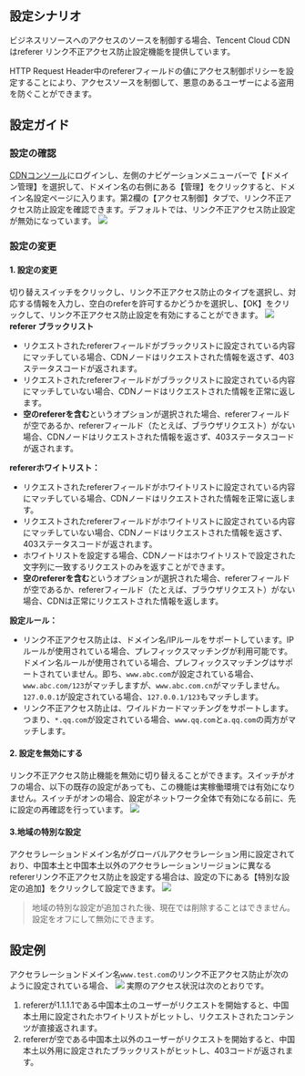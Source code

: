 ## 設定シナリオ
ビジネスリソースへのアクセスのソースを制御する場合、Tencent Cloud CDNはreferer リンク不正アクセス防止設定機能を提供しています。

HTTP Request Header中のrefererフィールドの値にアクセス制御ポリシーを設定することにより、アクセスソースを制御して、悪意のあるユーザーによる盗用を防ぐことができます。

## 設定ガイド
### 設定の確認
[CDNコンソール](https://console.cloud.tencent.com/cdn)にログインし、左側のナビゲーションメニューバーで【ドメイン管理】を選択して、ドメイン名の右側にある【管理】をクリックすると、ドメイン名設定ページに入ります。第2欄の【アクセス制御】タブで、リンク不正アクセス防止設定を確認できます。デフォルトでは、リンク不正アクセス防止設定が無効になっています。
![](https://main.qcloudimg.com/raw/8e59f293e9b2c5023094bd23ecc5242c.png)

### 設定の変更
#### 1. 設定の変更
切り替えスイッチをクリックし、リンク不正アクセス防止のタイプを選択し、対応する情報を入力し、空白のreferを許可するかどうかを選択し、【OK】をクリックして、リンク不正アクセス防止設定を有効にすることができます。
![](https://main.qcloudimg.com/raw/a8fadec0fb388be40e3b3c6253c27fc4.png)
**referer ブラックリスト**
- リクエストされたrefererフィールドがブラックリストに設定されている内容にマッチしている場合、CDNノードはリクエストされた情報を返さず、403ステータスコードが返されます。
- リクエストされたrefererフィールドがブラックリストに設定されている内容にマッチしていない場合、CDNノードはリクエストされた情報を正常に返します。
- **空のrefererを含む**というオプションが選択された場合、refererフィールドが空であるか、refererフィールド（たとえば、ブラウザリクエスト）がない場合、CDNノードはリクエストされた情報を返さず、403ステータスコードが返されます。

**refererホワイトリスト：**
- リクエストされたrefererフィールドがホワイトリストに設定されている内容にマッチしている場合、CDNノードはリクエストされた情報を正常に返します。
- リクエストされたrefererフィールドがホワイトリストに設定されている内容にマッチしていない場合、CDNノードはリクエストされた情報を返さず、403ステータスコードが返されます。
- ホワイトリストを設定する場合、CDNノードはホワイトリストで設定された文字列に一致するリクエストのみを返すことができます。
- **空のrefererを含む**というオプションが選択された場合、refererフィールドが空であるか、refererフィールド（たとえば、ブラウザリクエスト）がない場合、CDNは正常にリクエストされた情報を返します。

**設定ルール：**
+ リンク不正アクセス防止は、ドメイン名/IPルールをサポートしています。IPルールが使用されている場合、プレフィックスマッチングが利用可能です。ドメイン名ルールが使用されている場合、プレフィックスマッチングはサポートされていません。即ち、`www.abc.com`が設定されている場合、`www.abc.com/123`がマッチしますが、`www.abc.com.cn`がマッチしません。`127.0.0.1`が設定されている場合、`127.0.0.1/123`もマッチします。
+ リンク不正アクセス防止は、ワイルドカードマッチングをサポートします。つまり、`*.qq.com`が設定されている場合、`www.qq.com`と`a.qq.com`の両方がマッチします。

#### 2. 設定を無効にする
リンク不正アクセス防止機能を無効に切り替えることができます。スイッチがオフの場合、以下の既存の設定があっても、この機能は実稼働環境では有効になりません。スイッチがオンの場合、設定がネットワーク全体で有効になる前に、先に設定の再確認を行っています。
![](https://main.qcloudimg.com/raw/c2ce6f4cb7f7852e5751f6118469c2d6.png)

#### 3.地域の特別な設定
アクセラレーションドメイン名がグローバルアクセラレーション用に設定されており、中国本土と中国本土以外のアクセラレーションリージョンに異なるrefererリンク不正アクセス防止を設定する場合は、設定の下にある【特別な設定の追加】をクリックして設定できます。
![](https://main.qcloudimg.com/raw/71a4f6e404fec9d84056a46abda5e6fb.png)

>地域の特別な設定が追加された後、現在では削除することはできません。設定をオフにして無効にできます。

## 設定例

アクセラレーションドメイン名`www.test.com`のリンク不正アクセス防止が次のように設定されている場合、
![](https://main.qcloudimg.com/raw/1b32c584506929d4229eb1c534c00a07.png)
実際のアクセス状況は次のとおりです。
1. refererが1.1.1.1である中国本土のユーザーがリクエストを開始すると、中国本土用に設定されたホワイトリストがヒットし、リクエストされたコンテンツが直接返されます。
2. refererが空である中国本土以外のユーザーがリクエストを開始すると、中国本土以外用に設定されたブラックリストがヒットし、403コードが返されます。

